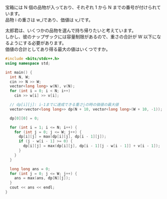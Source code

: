 宝箱には N 個の品物が入っており、それぞれ 1 から N までの番号が付けられています。  
品物 i の重さは w_iであり、価値は v_iです。

太郎君は、いくつかの品物を選んで持ち帰りたいと考えています。  
しかし、彼のナップザックには容量制限があるので、重さの合計が W 以下になるようにする必要があります。  
価値の合計としてあり得る最大の値はいくつですか。
```cpp
#include <bits/stdc++.h>
using namespace std;

int main() {
  int N, W;
  cin >> N >> W;
  vector<long long> w(N), v(N);
  for (int i = 0; i < N; i++)
    cin >> w[i] >> v[i];

  // dp[i][j]: i-1までに達成できる重さjの時の価値の最大値
  vector<vector<long long>> dp(N + 10, vector<long long>(W + 10, -1));

  dp[0][0] = 0;

  for (int i = 1; i <= N; i++) {
    for (int j = 0; j <= W; j++) {
      dp[i][j] = max(dp[i][j], dp[i - 1][j]);
      if (j - w[i - 1] >= 0) {
        dp[i][j] = max(dp[i][j], dp[i - 1][j - w[i - 1]] + v[i - 1]);
      }
    }
  }

  long long ans = 0;
  for (int j = 0; j <= W; j++) {
    ans = max(ans, dp[N][j]);
  }
  cout << ans << endl;
}

```